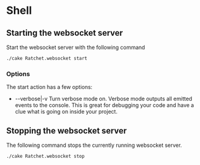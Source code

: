 Shell
=====

## Starting the websocket server ##

Start the websocket server with the following command

```bash
./cake Ratchet.websocket start
```

### Options ###

The start action has a few options:

- --verbose|-v Turn verbose mode on. Verbose mode outputs all emitted events to the console. This is great for debugging your code and have a clue what is going on inside your project.

## Stopping the websocket server ##

The following command stops the currently running websocket server.

```bash
./cake Ratchet.websocket stop
```
